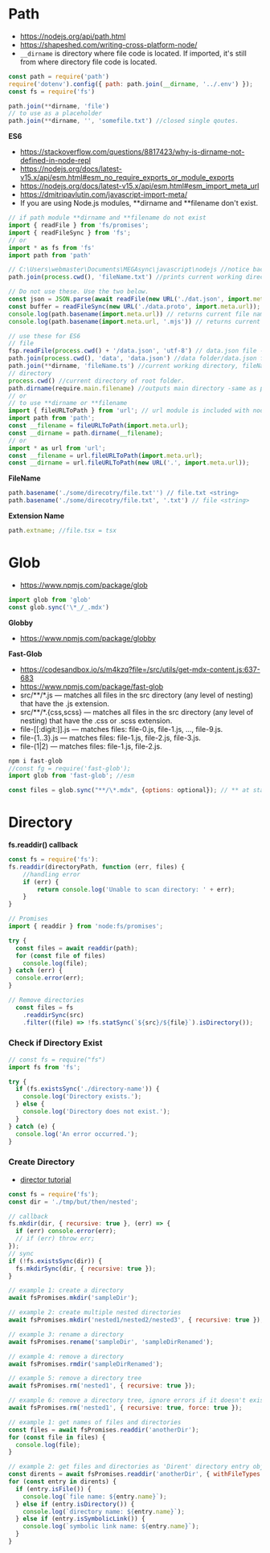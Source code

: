 # Path

- https://nodejs.org/api/path.html
- https://shapeshed.com/writing-cross-platform-node/
- `__dirname` is directory where file code is located. If imported, it's still from where directory file code is located.

```js
const path = require('path')
require('dotenv').config({ path: path.join(__dirname, '../.env') });
const fs = require('fs')

path.join(**dirname, 'file')
// to use as a placeholder
path.join(**dirname, '', 'somefile.txt') //closed single qoutes.
```

**ES6**

- https://stackoverflow.com/questions/8817423/why-is-dirname-not-defined-in-node-repl
- https://nodejs.org/docs/latest-v15.x/api/esm.html#esm_no_require_exports_or_module_exports
- https://nodejs.org/docs/latest-v15.x/api/esm.html#esm_import_meta_url
- https://dmitripavlutin.com/javascript-import-meta/
- If you are using Node.js modules, **dirname and **filename don't exist.

```js
// if path module **dirname and **filename do not exist
import { readFile } from 'fs/promises';
import { readFileSync } from 'fs';
// or
import * as fs from 'fs'
import path from 'path'

// C:\Users\webmaster\Documents\MEGAsync\javascript\nodejs //notice backslashes are windows. -do not use.
path.join(process.cwd(), 'fileName.txt') //prints current working directory + fileName.txt

// Do not use these. Use the two below.
const json = JSON.parse(await readFile(new URL('./dat.json', import.meta.url)));
const buffer = readFileSync(new URL('./data.proto', import.meta.url));
console.log(path.basename(import.meta.url)) // returns current file name and ext.
console.log(path.basename(import.meta.url, '.mjs')) // returns current file name.

// use these for ES6
// file
fsp.readFile(process.cwd() + '/data.json', 'utf-8') // data.json file -don't forget the forward slash!.
path.join(process.cwd(), 'data', 'data.json') //data folder/data.json file.
path.join(**dirname, 'fileName.ts') //current working directory, fileName.ts
// directory
process.cwd() //current directory of root folder.
path.dirname(require.main.filename) //outputs main directory -same as process.cwd()
// or
// to use **dirname or **filename
import { fileURLToPath } from 'url'; // url module is included with node
import path from 'path';
const __filename = fileURLToPath(import.meta.url);
const __dirname = path.dirname(__filename);
// or
import * as url from 'url';
const __filename = url.fileURLToPath(import.meta.url);
const __dirname = url.fileURLToPath(new URL('.', import.meta.url));
```

**FileName**

```js
path.basename('./some/direcotry/file.txt'') // file.txt <string>
path.basename('./some/direcotry/file.txt', '.txt') // file <string>
```

**Extension Name**

```js
path.extname; //file.tsx = tsx
```

# Glob

- https://www.npmjs.com/package/glob

```js
import glob from 'glob'
const glob.sync('\*_/_.mdx')
```

**Globby**

- https://www.npmjs.com/package/globby

**Fast-Glob**

- https://codesandbox.io/s/m4kzq?file=/src/utils/get-mdx-content.js:637-683
- https://www.npmjs.com/package/fast-glob
- src/\*\*/\*.js — matches all files in the src directory (any level of nesting) that have the .js extension.
- src/\*\*/\*.{css,scss} — matches all files in the src directory (any level of nesting) that have the .css or .scss extension.
- file-[[:digit:]].js — matches files: file-0.js, file-1.js, …, file-9.js.
- file-{1..3}.js — matches files: file-1.js, file-2.js, file-3.js.
- file-(1|2) — matches files: file-1.js, file-2.js.

```js
npm i fast-glob
//const fg = require('fast-glob');
import glob from 'fast-glob'; //esm

const files = glob.sync("**/\*.mdx", {options: optional}); // ** at start means cwd. -is the root
```

# Directory

**fs.readdir() callback**

```js
const fs = require('fs'):
fs.readdir(directoryPath, function (err, files) {
    //handling error
    if (err) {
        return console.log('Unable to scan directory: ' + err);
    }
}

// Promises
import { readdir } from 'node:fs/promises';

try {
  const files = await readdir(path);
  for (const file of files)
    console.log(file);
} catch (err) {
  console.error(err);
}

// Remove directories
  const files = fs
    .readdirSync(src)
    .filter((file) => !fs.statSync(`${src}/${file}`).isDirectory());

```

### Check if Directory Exist

```js
// const fs = require("fs")
import fs from 'fs';

try {
  if (fs.existsSync('./directory-name')) {
    console.log('Directory exists.');
  } else {
    console.log('Directory does not exist.');
  }
} catch (e) {
  console.log('An error occurred.');
}
```

### Create Directory

- [director tutorial](https://blog.logrocket.com/file-processing-node-js-comprehensive-guide/)

```js
const fs = require('fs');
const dir = './tmp/but/then/nested';

// callback
fs.mkdir(dir, { recursive: true }, (err) => {
  if (err) console.error(err);
  // if (err) throw err;
});
// sync
if (!fs.existsSync(dir)) {
  fs.mkdirSync(dir, { recursive: true });
}

// example 1: create a directory
await fsPromises.mkdir('sampleDir');

// example 2: create multiple nested directories
await fsPromises.mkdir('nested1/nested2/nested3', { recursive: true });

// example 3: rename a directory
await fsPromises.rename('sampleDir', 'sampleDirRenamed');

// example 4: remove a directory
await fsPromises.rmdir('sampleDirRenamed');

// example 5: remove a directory tree
await fsPromises.rm('nested1', { recursive: true });

// example 6: remove a directory tree, ignore errors if it doesn't exist
await fsPromises.rm('nested1', { recursive: true, force: true });

// example 1: get names of files and directories
const files = await fsPromises.readdir('anotherDir');
for (const file in files) {
  console.log(file);
}

// example 2: get files and directories as 'Dirent' directory entry objects
const dirents = await fsPromises.readdir('anotherDir', { withFileTypes: true });
for (const entry in dirents) {
  if (entry.isFile()) {
    console.log(`file name: ${entry.name}`);
  } else if (entry.isDirectory()) {
    console.log(`directory name: ${entry.name}`);
  } else if (entry.isSymbolicLink()) {
    console.log(`symbolic link name: ${entry.name}`);
  }
}
```
